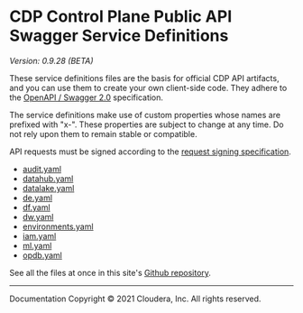 # CDP Control Plane Public API Swagger Service Definitions

*Version: 0.9.28 (BETA)*

These service definitions files are the basis for official CDP API artifacts,
and you can use them to create your own client-side code. They adhere to the
[OpenAPI / Swagger 2.0](https://swagger.io/specification/v2/) specification.

The service definitions make use of custom properties whose names are prefixed
with "x-". These properties are subject to change at any time. Do not rely upon
them to remain stable or compatible.

API requests must be signed according to the
[request signing specification](request_signing.md).

* [audit.yaml](./audit.yaml)
* [datahub.yaml](./datahub.yaml)
* [datalake.yaml](./datalake.yaml)
* [de.yaml](./de.yaml)
* [df.yaml](./df.yaml)
* [dw.yaml](./dw.yaml)
* [environments.yaml](./environments.yaml)
* [iam.yaml](./iam.yaml)
* [ml.yaml](./ml.yaml)
* [opdb.yaml](./opdb.yaml)

See all the files at once in this site's
[Github repository](https://github.com/cloudera/cdp-dev-docs/tree/master/api-docs/swagger).

----

Documentation Copyright © 2021 Cloudera, Inc. All rights reserved.

